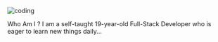 ![coding](https://user-images.githubusercontent.com/91774654/225105661-3aef98be-f931-478e-913a-0d710da69089.gif)

Who Am I ?
I am a self-taught 19-year-old Full-Stack Developer  who is eager to learn new things daily...
